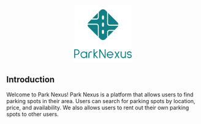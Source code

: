 
<p align='center'>
  <img src='../vertical-logo.png' alt=''  width='150' />
</p>

## Introduction

Welcome to Park Nexus! Park Nexus is a platform that allows users to find parking spots in their area. Users can search for parking spots by location, price, and availability. We also allows users to rent out their own parking spots to other users.

<!-- screenshots -->
